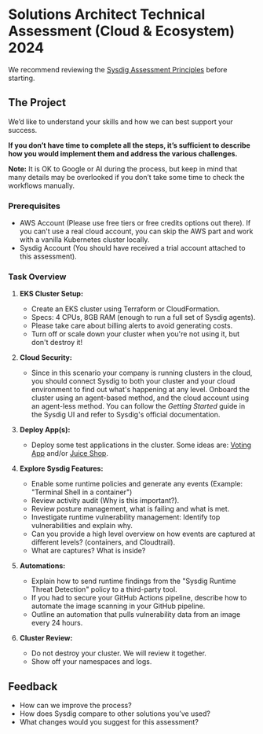 # Solutions Architect Technical Assessment (Cloud & Ecosystem) 2024

We recommend reviewing the [Sysdig Assessment Principles](https://github.com/sysdiglabs/TechAssessments) before starting.

## The Project

We’d like to understand your skills and how we can best support your success. 

**If you don’t have time to complete all the steps, it’s sufficient to describe how you would implement them and address the various challenges.**

**Note:** It is OK to Google or AI during the process, but keep in mind that many details may be overlooked if you don’t take some time to check the workflows manually.

### Prerequisites

* AWS Account (Please use free tiers or free credits options out there). If you can't use a real cloud account, you can skip the AWS part and work with a vanilla Kubernetes cluster locally.
* Sysdig Account (You should have received a trial account attached to this assessment). 

### Task Overview

1. **EKS Cluster Setup:** 
   - Create an EKS cluster using Terraform or CloudFormation.
   - Specs: 4 CPUs, 8GB RAM (enough to run a full set of Sysdig agents).
   - Please take care about billing alerts to avoid generating costs.
   - Turn off or scale down your cluster when you're not using it, but don't destroy it!

2. **Cloud Security:**
   - Since in this scenario your company is running clusters in the cloud, you should connect Sysdig to both your cluster and your cloud environment to find out what's happening at any level. Onboard the cluster using an agent-based method, and the cloud account using an agent-less method. You can follow the *Getting Started* guide in the Sysdig UI and refer to Sysdig's official documentation.

3. **Deploy App(s):**
   - Deploy some test applications in the cluster. Some ideas are: [Voting App](https://github.com/dockersamples/example-voting-app) and/or [Juice Shop](https://github.com/juice-shop/juice-shop).  

4. **Explore Sysdig Features:**
   - Enable some runtime policies and generate any events (Example: "Terminal Shell in a container")
   - Review activity audit (Why is this important?).
   - Review posture management, what is failing and what is met.
   - Investigate runtime vulnerability management: Identify top vulnerabilities and explain why.
   - Can you provide a high level overview on how events are captured at different levels? (containers, and Cloudtrail).
   - What are captures? What is inside?

5. **Automations:**
   - Explain how to send runtime findings from the "Sysdig Runtime Threat Detection" policy to a third-party tool.
   - If you had to secure your GitHub Actions pipeline, describe how to automate the image scanning in your GitHub pipeline.
   - Outline an automation that pulls vulnerability data from an image every 24 hours.

6. **Cluster Review:**
   - Do not destroy your cluster. We will review it together.
   - Show off your namespaces and logs.

## Feedback
- How can we improve the process?
- How does Sysdig compare to other solutions you’ve used?
- What changes would you suggest for this assessment?
